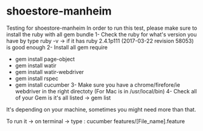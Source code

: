 # shoestore-manheim
Testing for shoestore-manheim
In order to run this test, please make sure to install the ruby with all gem bundle
1- Check the ruby for what's version you have by type ruby -v -> if it has ruby 2.4.1p111 (2017-03-22 revision 58053) is good enough
2- Install all gem require
  - gem install page-object
  - gem install watir
  - gem install watir-webdriver
  - gem install rspec
  - gem install cucumber
3- Make sure you have a chrome/firefore/ie webdriver in the right directoty (For Mac is in /usr/local/bin)
4- Check all of your Gem is it's all listed -> gem list

It's depending on your machine, sometimes you might need more than that. 

To run it -> on terminal -> type : cucumber features/[File_name].feature
